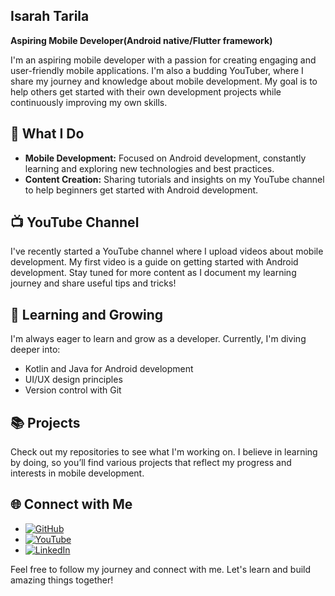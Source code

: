## Isarah Tarila

**Aspiring Mobile Developer(Android native/Flutter framework)**

I'm an aspiring mobile developer with a passion for creating engaging and user-friendly mobile applications. I'm also a budding YouTuber, where I share my journey and knowledge about mobile development. My goal is to help others get started with their own development projects while continuously improving my own skills.

 ## 🚀 What I Do
- **Mobile Development:** Focused on Android development, constantly learning and exploring new technologies and best practices.
- **Content Creation:** Sharing tutorials and insights on my YouTube channel to help beginners get started with Android development.

## 📺 YouTube Channel
I've recently started a YouTube channel where I upload videos about mobile development. My first video is a guide on getting started with Android development. Stay tuned for more content as I document my learning journey and share useful tips and tricks!

## 🌱 Learning and Growing
I'm always eager to learn and grow as a developer. Currently, I'm diving deeper into:
- Kotlin and Java for Android development
- UI/UX design principles
- Version control with Git

## 📚 Projects
Check out my repositories to see what I'm working on. I believe in learning by doing, so you’ll find various projects that reflect my progress and interests in mobile development.

## 🌐 Connect with Me
- [![GitHub](https://img.shields.io/badge/GitHub-181717?style=for-the-badge&logo=github)](https://github.com/IsarahTarila)
- [![YouTube](https://img.shields.io/badge/YouTube-FF0000?style=for-the-badge&logo=youtube&logoColor=white)](https://youtube.com/@tarilaisarah6209?si=SsHR_mZ2QPpOHn6V)
- [![LinkedIn](https://img.shields.io/badge/LinkedIn-0077B5?style=for-the-badge&logo=linkedin&logoColor=white)](https://www.linkedin.com/in/tarila-isarah-534991287/)

Feel free to follow my journey and connect with me. Let's learn and build amazing things together!

